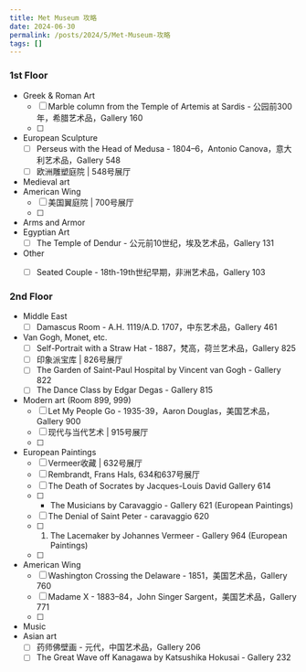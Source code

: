 ```yaml
---
title: Met Museum 攻略
date: 2024-06-30
permalink: /posts/2024/5/Met-Museum-攻略
tags: []
---
```


### 1st Floor
- Greek & Roman Art
	- [ ] Marble column from the Temple of Artemis at Sardis - 公园前300年，希腊艺术品，Gallery 160
	- [ ] 
- European Sculpture
	- [ ] Perseus with the Head of Medusa - 1804–6，Antonio Canova，意大利艺术品，Gallery 548
	- [ ] 欧洲雕塑庭院 | 548号展厅
- Medieval art
- American Wing
	- [ ] 美国翼庭院 | 700号展厅
	- [ ] 
- Arms and Armor
- Egyptian Art
	 - [ ] The Temple of Dendur - 公元前10世纪，埃及艺术品，Gallery 131
- Other
	 - [ ] Seated Couple - 18th-19th世纪早期，非洲艺术品，Gallery 103

	 

### 2nd Floor
- Middle East
	- [ ] Damascus Room - A.H. 1119/A.D. 1707，中东艺术品，Gallery 461
- Van Gogh, Monet, etc.
	- [ ] Self-Portrait with a Straw Hat - 1887，梵高，荷兰艺术品，Gallery 825
	- [ ] 印象派宝库 | 826号展厅
	- [ ] The Garden of Saint-Paul Hospital by Vincent van Gogh - Gallery 822
	- [ ] The Dance Class by Edgar Degas - Gallery 815
- Modern art (Room 899, 999)
	- [ ] Let My People Go - 1935-39，Aaron Douglas，美国艺术品，Gallery 900
	- [ ] 现代与当代艺术 | 915号展厅
	- [ ] 
- European Paintings
	- [ ] Vermeer收藏 | 632号展厅
	- [ ] Rembrandt, Frans Hals, 634和637号展厅
	- [ ] The Death of Socrates by Jacques-Louis David Gallery 614
	- [ ] - The Musicians by Caravaggio - Gallery 621 (European Paintings)
	- [ ] The Denial of Saint Peter - caravaggio 620
	- [ ] 1. The Lacemaker by Johannes Vermeer - Gallery 964 (European Paintings)
	- [ ] 
- American Wing
	- [ ] Washington Crossing the Delaware - 1851，美国艺术品，Gallery 760
	- [ ] Madame X - 1883–84，John Singer Sargent，美国艺术品，Gallery 771
	- [ ] 
- Music 
- Asian art
	- [ ] 药师佛壁画 - 元代，中国艺术品，Gallery 206
	- [ ] The Great Wave off Kanagawa by Katsushika Hokusai - Gallery 232